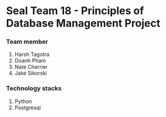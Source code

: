 # Seal Team 18 - Principles of Database Management Project

### Team member
1. Harsh Tagotra
2. Doanh Pham
3. Nate Cherrier
4. Jake Sikorski

### Technology stacks
1. Python
2. Postgresql
